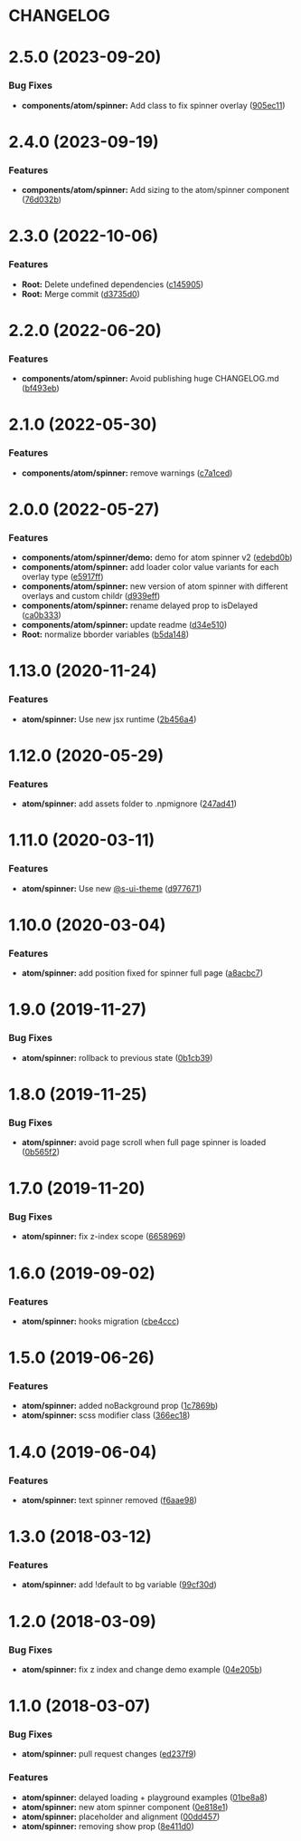 # CHANGELOG

# 2.5.0 (2023-09-20)


### Bug Fixes

* **components/atom/spinner:** Add class to fix spinner overlay ([905ec11](https://github.com/SUI-Components/sui-components/commit/905ec1168a72ad75d5d842279042e91f2208b373))



# 2.4.0 (2023-09-19)


### Features

* **components/atom/spinner:** Add sizing to the atom/spinner component ([76d032b](https://github.com/SUI-Components/sui-components/commit/76d032b9bfbe5bcbf1f288c09ca8145f15bd0d85))



# 2.3.0 (2022-10-06)


### Features

* **Root:** Delete undefined dependencies ([c145905](https://github.com/SUI-Components/sui-components/commit/c145905350328925ba6fda2a462d7f8b508c8ea0))
* **Root:** Merge commit ([d3735d0](https://github.com/SUI-Components/sui-components/commit/d3735d0644332e674d5a5b6291680697f0d6f7c4))



# 2.2.0 (2022-06-20)


### Features

* **components/atom/spinner:** Avoid publishing huge CHANGELOG.md ([bf493eb](https://github.com/SUI-Components/sui-components/commit/bf493eba250c79a271a2e024fd880ae706fcbbf3))



# 2.1.0 (2022-05-30)


### Features

* **components/atom/spinner:** remove warnings ([c7a1ced](https://github.com/SUI-Components/sui-components/commit/c7a1cedf18e1014bd893441e45ce562f3d33fa54))



# 2.0.0 (2022-05-27)


### Features

* **components/atom/spinner/demo:** demo for atom spinner v2 ([edebd0b](https://github.com/SUI-Components/sui-components/commit/edebd0b388290a68bcc261c9cfa3064a0c174424))
* **components/atom/spinner:** add loader color value variants for each overlay type ([e5917ff](https://github.com/SUI-Components/sui-components/commit/e5917fff85c90063a3a46f9446a7c6613144a72f))
* **components/atom/spinner:** new version of atom spinner with different overlays and custom childr ([d939eff](https://github.com/SUI-Components/sui-components/commit/d939eff2bc90202c95cf084a88a11a6256e979ae))
* **components/atom/spinner:** rename delayed prop to isDelayed ([ca0b333](https://github.com/SUI-Components/sui-components/commit/ca0b333e301241c752c2421a57a72dec0cab569c))
* **components/atom/spinner:** update readme ([d34e510](https://github.com/SUI-Components/sui-components/commit/d34e510aa092c08154e1e3d54a2f4d42642407c8))
* **Root:** normalize bborder variables ([b5da148](https://github.com/SUI-Components/sui-components/commit/b5da1482ca96b523f0c168c7040783ce78a7f14d))



# 1.13.0 (2020-11-24)


### Features

* **atom/spinner:** Use new jsx runtime ([2b456a4](https://github.com/SUI-Components/sui-components/commit/2b456a4be8cebc8d7c23924bea827d8dbba728d5))



# 1.12.0 (2020-05-29)


### Features

* **atom/spinner:** add assets folder to .npmignore ([247ad41](https://github.com/SUI-Components/sui-components/commit/247ad41862f4125f2b4d76b1611eab5b29e85445))



# 1.11.0 (2020-03-11)


### Features

* **atom/spinner:** Use new [@s-ui-theme](https://github.com/s-ui-theme) ([d977671](https://github.com/SUI-Components/sui-components/commit/d977671043fe384ac102e3989458947e9c7a0b9b))



# 1.10.0 (2020-03-04)


### Features

* **atom/spinner:** add position fixed for spinner full page ([a8acbc7](https://github.com/SUI-Components/sui-components/commit/a8acbc7d9770204249721cd778fb4ef1c141460d))



# 1.9.0 (2019-11-27)


### Bug Fixes

* **atom/spinner:** rollback to previous state ([0b1cb39](https://github.com/SUI-Components/sui-components/commit/0b1cb397183bb6f8f3df7c4585585baa85ae7462))



# 1.8.0 (2019-11-25)


### Bug Fixes

* **atom/spinner:** avoid page scroll when full page spinner is loaded ([0b565f2](https://github.com/SUI-Components/sui-components/commit/0b565f2dbc525e1c6f4b5fd67aead5944389a5ec))



# 1.7.0 (2019-11-20)


### Bug Fixes

* **atom/spinner:** fix z-index scope ([6658969](https://github.com/SUI-Components/sui-components/commit/6658969d75cc57708f88b91714c40b783e0f7377))



# 1.6.0 (2019-09-02)


### Features

* **atom/spinner:** hooks migration ([cbe4ccc](https://github.com/SUI-Components/sui-components/commit/cbe4cccb8e89813f1b9c879e926d2aac4e7cd983))



# 1.5.0 (2019-06-26)


### Features

* **atom/spinner:** added noBackground prop ([1c7869b](https://github.com/SUI-Components/sui-components/commit/1c7869b3befced15e350cd2545266416be7e50ca))
* **atom/spinner:** scss modifier class ([366ec18](https://github.com/SUI-Components/sui-components/commit/366ec1838091bb2b6f093d00a2f6e9da790a32b4))



# 1.4.0 (2019-06-04)


### Features

* **atom/spinner:** text spinner removed ([f6aae98](https://github.com/SUI-Components/sui-components/commit/f6aae9802b8d7e942e899b0ae05a64e32b5c5850))



# 1.3.0 (2018-03-12)


### Features

* **atom/spinner:** add !default to bg variable ([99cf30d](https://github.com/SUI-Components/sui-components/commit/99cf30db68229483f0c9543ec424673286eda162))



# 1.2.0 (2018-03-09)


### Bug Fixes

* **atom/spinner:** fix z index and change demo example ([04e205b](https://github.com/SUI-Components/sui-components/commit/04e205b709c81103b650bfc397a09b9843941b0f))



# 1.1.0 (2018-03-07)


### Bug Fixes

* **atom/spinner:** pull request changes ([ed237f9](https://github.com/SUI-Components/sui-components/commit/ed237f9ae4a2b849d02c6b2748c982243cde0a5a))


### Features

* **atom/spinner:** delayed loading + playground examples ([01be8a8](https://github.com/SUI-Components/sui-components/commit/01be8a88c0f69b87c2eecc68251199a4a2ab26bc))
* **atom/spinner:** new atom spinner component ([0e818e1](https://github.com/SUI-Components/sui-components/commit/0e818e10f5e919f0e3a55df28a3df41c23dd4eb4))
* **atom/spinner:** placeholder and alignment ([00dd457](https://github.com/SUI-Components/sui-components/commit/00dd457424dc48edb32c1050b45bcf1a096acc36))
* **atom/spinner:** removing show prop ([8e411d0](https://github.com/SUI-Components/sui-components/commit/8e411d02825c89bc3cf62de4cf9ae550ee0a8dd7))



